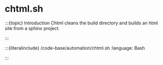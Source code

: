 # chtml.sh

:::{topic} Introduction
Chtml cleans the build directory and builds an html site from a sphinx project.  
 
:::

:::{literalinclude} /code-base/automation/chtml.sh
:language: Bash

:::
